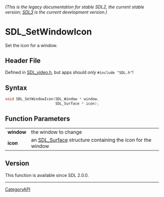 ###### (This is the legacy documentation for stable SDL2, the current stable version; [SDL3](https://wiki.libsdl.org/SDL3/) is the current development version.)
# SDL_SetWindowIcon

Set the icon for a window.

## Header File

Defined in [SDL_video.h](https://github.com/libsdl-org/SDL/blob/SDL2/include/SDL_video.h), but apps should _only_ `#include "SDL.h"`!

## Syntax

```c
void SDL_SetWindowIcon(SDL_Window * window,
                       SDL_Surface * icon);

```

## Function Parameters

|                |                                                                            |
| -------------- | -------------------------------------------------------------------------- |
| **window**     | the window to change                                                       |
| **icon**       | an [SDL_Surface](SDL_Surface) structure containing the icon for the window |

## Version

This function is available since SDL 2.0.0.

----
[CategoryAPI](CategoryAPI)

